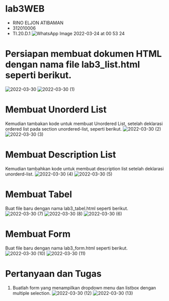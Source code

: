 # lab3WEB
- RINO ELJON ATIBAMAN
- 312010006
- TI.20.D.1
![WhatsApp Image 2022-03-24 at 00 53 24](https://user-images.githubusercontent.com/101688124/160744312-43a9db3e-d6f1-4361-9a25-33c051e14d42.jpeg)


# Persiapan membuat dokumen HTML dengan nama file lab3_list.html seperti berikut.
![2022-03-30](https://user-images.githubusercontent.com/101688124/160743408-8342009f-d887-4a37-b303-76530adde983.png)
![2022-03-30 (1)](https://user-images.githubusercontent.com/101688124/160743473-da369286-75fa-4301-9424-739e8fbd7e9e.png)

# Membuat Unorderd List
Kemudian tambakan kode untuk membuat Unordered List, setelah deklarasi ordered list pada section unordered-list, seperti berikut.
![2022-03-30 (2)](https://user-images.githubusercontent.com/101688124/160743579-5ad85c5e-f1bf-4172-99cf-00f75531261e.png)
![2022-03-30 (3)](https://user-images.githubusercontent.com/101688124/160743605-246ec797-c7a4-45a3-8525-8decad5bd88a.png)

# Membuat Description List
Kemudian tambahkan kode untuk membuat description list setelah deklarasi unorderd-list.
![2022-03-30 (4)](https://user-images.githubusercontent.com/101688124/160743679-89fbd710-32dc-458a-890a-215bdeec6178.png)
![2022-03-30 (5)](https://user-images.githubusercontent.com/101688124/160743701-492ed802-8d4b-4827-a7db-fa80c4623160.png)

# Membuat Tabel
Buat file baru dengan nama lab3_tabel.html seperti berikut.
![2022-03-30 (7)](https://user-images.githubusercontent.com/101688124/160743851-707e7676-58db-4284-80e3-1421d9286e0e.png)
![2022-03-30 (8)](https://user-images.githubusercontent.com/101688124/160743887-80e512e8-9758-4b17-9d40-7580e81e7a23.png)
![2022-03-30 (6)](https://user-images.githubusercontent.com/101688124/160743905-e2310d6a-2ebb-4e9f-8d2f-94de0a05c24c.png)

# Membuat Form
Buat file baru dengan nama lab3_form.html seperti berikut.
![2022-03-30 (10)](https://user-images.githubusercontent.com/101688124/160744024-a6c4843a-3bf7-4082-b99c-5b58c4cba77c.png)
![2022-03-30 (11)](https://user-images.githubusercontent.com/101688124/160744130-5bd00760-6ee2-44bc-a935-dc69d85db4c8.png)

# Pertanyaan dan Tugas
1. Buatlah form yang menampilkan dropdown menu dan listbox dengan multiple selection.
![2022-03-30 (12)](https://user-images.githubusercontent.com/101688124/160744190-9382277f-7727-43c7-8b72-13a9da74a41b.png)
![2022-03-30 (13)](https://user-images.githubusercontent.com/101688124/160744204-eb03c34c-282c-4457-ad03-6f5b3034c64e.png)

